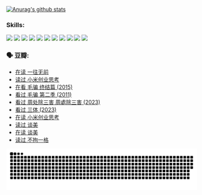 
[![Anurag's github stats](https://github-readme-stats.vercel.app/api?username=w940853815)](https://github.com/anuraghazra/github-readme-stats)

### Skills:

<code><img height="32" src="https://cdn.jsdelivr.net/npm/simple-icons@v5/icons/python.svg"></code>
<code><img height="32" src="https://cdn.jsdelivr.net/npm/simple-icons@v5/icons/javascript.svg"></code>
<code><img height="32" src="https://cdn.jsdelivr.net/npm/simple-icons@v5/icons/django.svg"></code>
<code><img height="32" src="https://cdn.jsdelivr.net/npm/simple-icons@v5/icons/flask.svg"></code>
<code><img height="32" src="https://cdn.jsdelivr.net/npm/simple-icons@v5/icons/vuetify.svg"></code>
<code><img height="32" src="https://cdn.jsdelivr.net/npm/simple-icons@v5/icons/git.svg"></code>
<code><img height="32" src="https://cdn.jsdelivr.net/npm/simple-icons@v5/icons/docker.svg"></code>
<code><img height="32" src="https://cdn.jsdelivr.net/npm/simple-icons@v5/icons/postgresql.svg"></code>
<code><img height="32" src="https://cdn.jsdelivr.net/npm/simple-icons@v5/icons/elasticsearch.svg"></code>
<code><img height="32" src="https://cdn.jsdelivr.net/npm/simple-icons@v5/icons/macos.svg"></code>
<code><img height="32" src="https://cdn.jsdelivr.net/npm/simple-icons@v5/icons/linux.svg"></code>

### 🗣 豆瓣:

<!-- DOUBAN-ACTIVITIES:START -->
- [在读 一往无前](https://www.douban.com/people/136069238/status/4590507310/?_i=14831954)
- [读过 小米创业思考](https://www.douban.com/people/136069238/status/4590506983/?_i=14831954)
- [在看 毛骗 终结篇‎ (2015)](https://www.douban.com/people/136069238/status/4581971924/?_i=14831954)
- [看过 毛骗 第二季‎ (2011)](https://www.douban.com/people/136069238/status/4581971810/?_i=14831954)
- [看过 周处除三害 周處除三害‎ (2023)](https://www.douban.com/people/136069238/status/4575646701/?_i=14831954)
- [看过 三体‎ (2023)](https://www.douban.com/people/136069238/status/4574263039/?_i=14831954)
- [在读 小米创业思考](https://www.douban.com/people/136069238/status/4572047905/?_i=14831954)
- [读过 谈美](https://www.douban.com/people/136069238/status/4572047629/?_i=14831954)
- [在读 谈美](https://www.douban.com/people/136069238/status/4560861771/?_i=14831954)
- [读过 不拘一格](https://www.douban.com/people/136069238/status/4560861445/?_i=14831954)
<!-- DOUBAN-ACTIVITIES:END -->


![Snake animation](https://raw.githubusercontent.com/w940853815/w940853815/output/github-contribution-grid-snake.svg)

<!--
**w940853815/w940853815** is a ✨ _special_ ✨ repository because its `README.md` (this file) appears on your GitHub profile.

Here are some ideas to get you started:

- 🔭 I’m currently working on ...
- 🌱 I’m currently learning ...
- 👯 I’m looking to collaborate on ...
- 🤔 I’m looking for help with ...
- 💬 Ask me about ...
- 📫 How to reach me: ...
- 😄 Pronouns: ...
- ⚡ Fun fact: ...
-->
